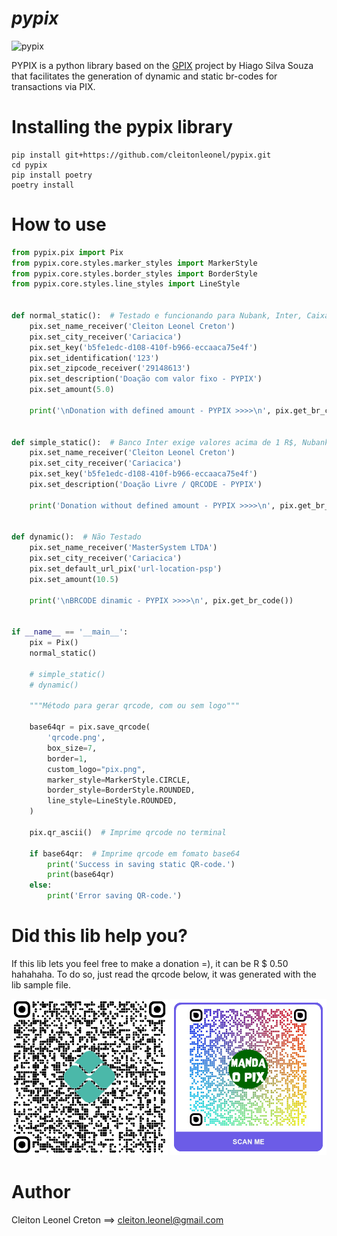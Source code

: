 # _pypix_

<img src="https://github.com/cleitonleonel/pypix/blob/master/pypix.png?raw=true" alt="pypix" width="450"/>

PYPIX is a python library based on the [GPIX](https://github.com/hiagodotme/gpix.git) project by Hiago Silva Souza that facilitates the generation of dynamic and static br-codes for transactions via PIX.
# Installing the pypix library

```shell
pip install git+https://github.com/cleitonleonel/pypix.git
cd pypix
pip install poetry
poetry install
```

# How to use

```python
from pypix.pix import Pix
from pypix.core.styles.marker_styles import MarkerStyle
from pypix.core.styles.border_styles import BorderStyle
from pypix.core.styles.line_styles import LineStyle


def normal_static():  # Testado e funcionando para Nubank, Inter, Caixa, Mercadopago
    pix.set_name_receiver('Cleiton Leonel Creton')
    pix.set_city_receiver('Cariacica')
    pix.set_key('b5fe1edc-d108-410f-b966-eccaaca75e4f')
    pix.set_identification('123')
    pix.set_zipcode_receiver('29148613')
    pix.set_description('Doação com valor fixo - PYPIX')
    pix.set_amount(5.0)

    print('\nDonation with defined amount - PYPIX >>>>\n', pix.get_br_code())


def simple_static():  # Banco Inter exige valores acima de 1 R$, Nubank e Caixa aceitam valores livres
    pix.set_name_receiver('Cleiton Leonel Creton')
    pix.set_city_receiver('Cariacica')
    pix.set_key('b5fe1edc-d108-410f-b966-eccaaca75e4f')
    pix.set_description('Doação Livre / QRCODE - PYPIX')

    print('Donation without defined amount - PYPIX >>>>\n', pix.get_br_code())


def dynamic():  # Não Testado
    pix.set_name_receiver('MasterSystem LTDA')
    pix.set_city_receiver('Cariacica')
    pix.set_default_url_pix('url-location-psp')
    pix.set_amount(10.5)

    print('\nBRCODE dinamic - PYPIX >>>>\n', pix.get_br_code())


if __name__ == '__main__':
    pix = Pix()
    normal_static()

    # simple_static()
    # dynamic()

    """Método para gerar qrcode, com ou sem logo"""

    base64qr = pix.save_qrcode(
        'qrcode.png',
        box_size=7,
        border=1,
        custom_logo="pix.png",
        marker_style=MarkerStyle.CIRCLE,
        border_style=BorderStyle.ROUNDED,
        line_style=LineStyle.ROUNDED,
    )

    pix.qr_ascii()  # Imprime qrcode no terminal

    if base64qr:  # Imprime qrcode em fomato base64
        print('Success in saving static QR-code.')
        print(base64qr)
    else:
        print('Error saving QR-code.')
```

# Did this lib help you?

If this lib lets you feel free to make a donation =), it can be R $ 0.50 hahahaha. To do so, just read the qrcode below, it was generated with the lib sample file.

<img src="https://github.com/cleitonleonel/pypix/blob/master/qrcode.png?raw=true" alt="QRCode Doação" width="250"/>


<img src="https://github.com/cleitonleonel/pypix/blob/master/artistic.gif?raw=true" alt="QRCode Doação" width="250"/>

# Author

Cleiton Leonel Creton ==> cleiton.leonel@gmail.com
